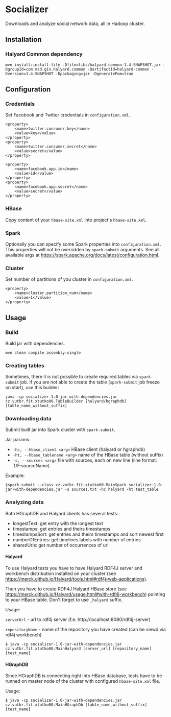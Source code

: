 # Socializer

Downloads and analyze social network data, all in Hadoop cluster.

## Installation

### Halyard Common dependency
```
mvn install:install-file -Dfile=libs/halyard-common-1.4-SNAPSHOT.jar -DgroupId=com.msd.gin.halyard.common -DartifactId=halyard-common -Dversion=1.4-SNAPSHOT -Dpackaging=jar -DgeneratePom=true
```

## Configuration

### Credentials

Set Facebook and Twitter credentials in `configuration.xml`.

```$xml
<property>
    <name>twitter.consumer.key</name>
    <value>key</value>
</property>
<property>
    <name>twitter.consumer.secret</name>
    <value>secret</value>
</property>

<property>
    <name>facebook.app.id</name>
    <value>id</value>
</property>
<property>
    <name>facebook.app.secret</name>
    <value>secret</value>
</property>
```

### HBase

Copy content of your `hbase-site.xml` into project's `hbase-site.xml`.

### Spark

Optionally you can specify some Spark properties into `configuration.xml`. 
This properties will not be overridden by `spark-submit` arguments. See
all available args at https://spark.apache.org/docs/latest/configuration.html.

### Cluster

Set number of partitions of you cluster in `configuration.xml`.

```$xml
<property>
    <name>cluster.partition_num</name>
    <value>1</value>
</property>
```

## Usage

### Build

Build jar with dependencies.
```$xslt
mvn clean compile assembly:single
```

### Creating tables

Sometimes, there it is not possible to create required tables via `spark-submit` job. 
If you are not able to create the table (`spark-submit` job freeze on start), use this builder:
```$xslt
java -cp socializer-1.0-jar-with-dependencies.jar cz.vutbr.fit.xtutko00.TableBuilder [halyard/hgraphdb] [table_name_without_suffix]
```

### Downloading data

Submit built jar into Spark cluster with `spark-submit`.

Jar params:
- `-hc, --hbase_client <arg>`    HBase client (halyard or hgraphdb)
- `-ht, --hbase_tablename <arg>` name of the HBase table (without suffix)
- `-s, --sources <arg>`          file with sources, each on new line (line format: T/F:sourceName)


Example:
```
$spark-submit --class cz.vutbr.fit.xtutko00.MainSpark socializer-1.0-jar-with-dependencies.jar -s sources.txt -hc halyard -ht test_table
```

### Analyzing data

Both HGraphDB and Halyard clients has several tests:
- longestText: get entry with the longest text
- timestamps: get entries and theirs timestamps
- timestampsSort: get entries and theirs timestamps and sort newest first
- numberOfEntries: get timelines labels with number of entries
- sharedUrls: get number of occurrences of url

#### Halyard

To use Halyard tests you have to have Halyard RDF4J server and workbench distribution
installed on your cluster (see https://merck.github.io/Halyard/tools.html#rdf4j-web-applications).

Then you have to create RDF4J Halyard HBase store (see https://merck.github.io/Halyard/usage.html#with-rdf4j-workbench) 
pointing to your HBase table. Don't forget to use `_halyard` suffix.

Usage:

`serverUrl` - url to rdf4j server (f.e. http://localhost:8080/rdf4j-server)

`repositoryName` - name of the repository you have created (can be viewd via rdf4j workbench)
```shell
$ java -cp socializer-1.0-jar-with-dependencies.jar cz.vutbr.fit.xtutko00.MainHalyard [server_url] [repository_name] [test_name]
```

#### HGraphDB

Since HGraphDB is connecting right into HBase database, tests have to be runned on master node of the cluster with configured `hbase-site.xml` file.

Usage:
```shell
$ java -cp socializer-1.0-jar-with-dependencies.jar cz.vutbr.fit.xtutko00.MainHGraphDb [table_name_without_suffix] [test_name]
```
